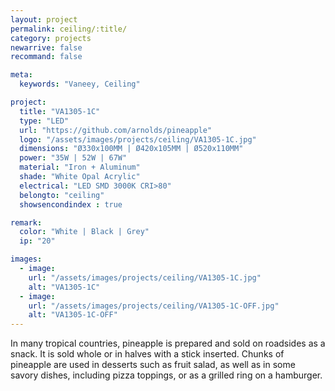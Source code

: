 ```yaml
---
layout: project
permalink: ceiling/:title/
category: projects
newarrive: false
recommand: false

meta:
  keywords: "Vaneey, Ceiling"

project:
  title: "VA1305-1C"
  type: "LED"
  url: "https://github.com/arnolds/pineapple"
  logo: "/assets/images/projects/ceiling/VA1305-1C.jpg"
  dimensions: "Ø330x100MM | Ø420x105MM | Ø520x110MM"
  power: "35W | 52W | 67W"
  material: "Iron + Aluminum"
  shade: "White Opal Acrylic"
  electrical: "LED SMD 3000K CRI>80"
  belongto: "ceiling"
  showsencondindex : true

remark:
  color: "White | Black | Grey"
  ip: "20"

images:
  - image:
    url: "/assets/images/projects/ceiling/VA1305-1C.jpg"
    alt: "VA1305-1C"
  - image:
    url: "/assets/images/projects/ceiling/VA1305-1C-OFF.jpg"
    alt: "VA1305-1C-OFF"
---
```

<p>In many tropical countries, pineapple is prepared and sold on roadsides as a snack. It is sold whole or in halves with a stick inserted. Chunks of pineapple are used in desserts such as fruit salad, as well as in some savory dishes, including pizza toppings, or as a grilled ring on a hamburger.</p>
